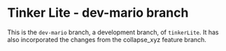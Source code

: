 # Tinker Lite - dev-mario branch

This is the `dev-mario` branch, a development branch, of `tinkerLite`. It
has also incorporated the changes from the collapse_xyz feature branch.

